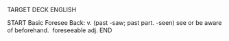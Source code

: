 TARGET DECK
ENGLISH

START
Basic
Foresee
Back: v. (past -saw; past part. -seen) see or be aware of beforehand.  foreseeable adj.
END
